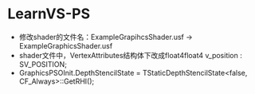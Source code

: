 # LearnVS-PS
* 修改shader的文件名：ExampleGrapihcsShader.usf -> ExampleGraphicsShader.usf
* shader文件中，VertexAttributes结构体下改成float4float4 v_position : SV_POSITION;
* GraphicsPSOInit.DepthStencilState = TStaticDepthStencilState<false, CF_Always>::GetRHI();
